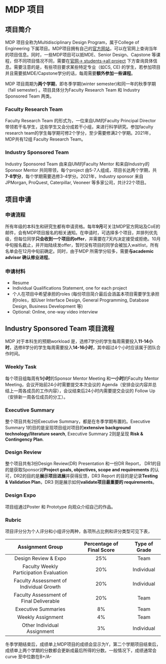 # MDP 项目

## 项目简介

MDP 项目全称为Multidisciplinary Design Program，属于College of Engineering 下属项目。MDP项目拥有自己的[官方网站](https://mdp.engin.umich.edu/)，可以在官网上查询当年的项目信息。同时，一些MDP项目可以抵MDE、Senior Design、Capstone 等课程，但不同项目情况不同，需要在[官网-&gt; students-&gt;all project](https://mdp.engin.umich.edu/all-projects/) 下方查询具体信息。需要注意的是，有些项目要求某些特定专业（如CS, CE\) 的学生，若参加项目并且需要抵MDE/Capstone学分的话，每周需要**额外参加一些课程**。

MDP 项目周期为**两个学期**，即冬季学期\(winter semester\)和同一年的秋季学期（fall semester\) 。项目具体分为Faculty Research Team 和 Industry Sponsored Team 两类。

### Faculty Research Team

Faculty Research Team 的形式为，一位来自UM的Faculty Principal Director 带领若干名学生，这些学生又会分成若干小组，来进行科学研究。参加faculty research team的学生每学期可修2个学分，至少需要修满2个学期。2021年，MDP共有12组 Faculty Research Team。

### Industry Sponsored Team

Industry Sponsored Team 由来自UM的Faculty Mentor 和来自Industry的Sponsor Mentor 共同带领，每个project 由5-7人组成，项目长达两个学期，共**7-8学分**，每个学期需要选修3-4学分。2021年，Industry sponsor 来自 JPMorgan, ProQuest, Caterpillar, Veoneer 等多家公司，共计22个项目。

## 项目申请

### 申请流程

所有年级的本科生和研究生都有申请资格。每年**9月**可关注MDP官方网站及CoE的邮件，会有MDP项目报名的相关通知。在申请时，可选择多个项目，并排列优先级，但每位同学**只会收到一个项目的offer**，并需要在7天内决定接受或拒绝。10月中旬报名截止，并开始陆续发offer，暂时没有项目的同学会被加入waitlist，所有名单会在12月中旬前确定。同时，由于MDP 所需学分较多，需要**与academic advisor 确认修业进程**。

### 申请材料

* Resume
* Individual Qualifications Statement, one for each project
* 个人在项目中希望承担的roles \(每份项目简介最后会涵盖本项目需要学生承担的roles，如User Interface Design, General Programming, Database Design, Business Development 等\)
* Optional: Online, one-way video interview

## Industry Sponsored Team 项目流程

MDP 对于本科生的预期workload 是，选修7学分的学生每周需要投入**11-14小时**，选修8学分的学生每周需要投入**14-16小时**，其中超过4个小时应该属于团队合作时间。

### Weekly Task

每个项目组每周有**1小时**的Sponsor Mentor Meeting 和**一小时**的Faculty Mentor Meeting，会议开始前24小时需要提交本次会议的 Agenda（安排会议内容并总结上一周各成员的工作内容），会议结束后24小时内需要提交会议的 Follow Up（安排新一周各位成员的分工）。

### Executive Summary

整个项目共有2份Executive Summary，都是在冬季学期布置的。Executive Summary 1的目的是呈现项目组对项目的**extensive background technology/literature search**, Executive Summary 2则是呈现 **Risk & Contingency Plan**.

### Design Review

整个项目共有3份Design Review\(DR\) Presentation 和一份DR Report， DR1的目的是获取Sponsor对**Project goals, objectives, scope and requirements** 的认可，DR2的目的是**展示项目进展**并获得反馈，DR3 Report 的目的是记录**Testing & Validation Plan**，DR3 则是展示如何**validate项目最重要的 requirements**。

### Design Expo

项目组通过Poster 和 Prototype 向观众介绍自己的作品。

### Rubric

项目评分分为个人评分和小组评分两种，各项所占比例和评分类型可见下表，

| Assignment Group | Percentage of Final Score | Type of Grade |
| :---: | :---: | :---: |
| Design Review & Expo | 25% | Team |
| Faculty Weekly Participation Evaluation | 20% | Individual |
| Faculty Assessment of Individual Growth | 20% | Individual |
| Faculty Assessment of Final Deliverable | 20% | Team |
| Executive Summaries | 8% | Team |
| Weekly Assignment | 4% | Team |
| Other Individual Assignment | 3% | Individual |

冬季学期结束后，成绩单上MDP项目的成绩会显示为Y，第二个学期项目结束后，成绩单上两个学期的分数都会更新成最后所得的分数。一般情况下，成绩通常会curve 至中位数在B+/A-

